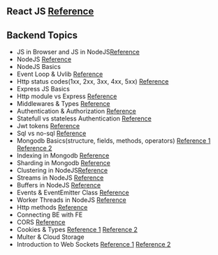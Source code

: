 ## React JS [Reference](https://github.com/Sp-cd-prep/Notes-React)
## Backend Topics
* JS in Browser and JS in NodeJS[Reference](https://nodejs.org/en/learn/getting-started/differences-between-nodejs-and-the-browser)
* NodeJS [Reference](https://nodejs.org/en/learn/getting-started/introduction-to-nodejs)
* NodeJS Basics
* Event Loop & Uvlib [Reference](https://nodejs.org/en/learn/asynchronous-work/event-loop-timers-and-nexttick)
* Http status codes(1xx, 2xx, 3xx, 4xx, 5xx) [Reference](https://developer.mozilla.org/en-US/docs/Web/HTTP/Status)
* Express JS Basics
* Http module vs Express [Reference](https://www.geeksforgeeks.org/what-are-the-differences-between-http-module-and-express-js-module/)
* Middlewares & Types [Reference](https://expressjs.com/en/guide/using-middleware.html)
* Authentication & Authorization [Reference](https://auth0.com/docs/get-started/identity-fundamentals/authentication-and-authorization)
* Statefull vs stateless Authentication [Reference](https://www.openidentityplatform.org/blog/stateless-vs-stateful-authentication)
* Jwt tokens [Reference](https://jwt.io/introduction)
* Sql vs no-sql [Reference](https://www.coursera.org/articles/nosql-vs-sql)
* Mongodb Basics(structure, fields, methods, operators) [Reference 1](https://www.mongodb.com/docs/manual/reference/operator/) [Reference 2](https://www.mongodb.com/docs/manual/crud/)
* Indexing in Mongodb [Reference](https://www.mongodb.com/resources/basics/databases/database-index) 
* Sharding in Mongodb [Reference](https://www.mongodb.com/resources/products/capabilities/sharding)
* Clustering in NodeJS[Reference](https://nodejs.org/api/cluster.html)
* Streams in NodeJS [Reference](https://syndelltech.com/node-js-streams-all-you-need-to-know/)
* Buffers in NodeJS [Reference](https://www.digitalocean.com/community/tutorials/using-buffers-in-node-js)
* Events & EventEmitter Class [Reference](https://nodejs.org/en/learn/asynchronous-work/the-nodejs-event-emitter)
* Worker Threads in NodeJS [Reference](https://www.simplilearn.com/tutorials/nodejs-tutorial/nodejs-worker-threads)
* Http methods [Reference](https://developer.mozilla.org/en-US/docs/Web/HTTP/Methods)
* Connecting BE with FE
* CORS [Reference](https://developer.mozilla.org/en-US/docs/Web/HTTP/CORS)
* Cookies & Types [Reference 1](https://developer.mozilla.org/en-US/docs/Web/HTTP/Cookies) [Reference 2](https://www.pabbly.com/tutorials/expressjs-cookies/)
* Multer & Cloud Storage
* Introduction to Web Sockets [Reference 1](https://developer.mozilla.org/en-US/docs/Web/API/WebSockets_API) [Reference 2](https://developer.mozilla.org/en-US/docs/Web/API/WebSockets_API/Writing_WebSocket_servers)